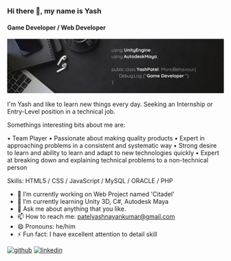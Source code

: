 ### Hi there 👋, my name is Yash
#### Game Developer / Web Developer
![Game Developer / Web Developer](https://github.com/yashpatel172/yashpatel172/blob/main/CoverPage.png)

I'm Yash and like to learn new things every day. Seeking an Internship or Entry-Level position in a technical job. 

Somethings interesting bits about me are:

• Team Player
• Passionate about making quality products
• Expert in approaching problems in a consistent and systematic way
• Strong desire to learn and ability to learn and adapt to new technologies quickly
• Expert at breaking down and explaining technical problems to a non-technical person

Skills: HTML5 / CSS / JavaScript / MySQL / ORACLE / PHP

- 🔭 I’m currently working on Web Project named 'Citadel' 
- 🌱 I’m currently learning Unity 3D, C#, Autodesk Maya 
- 💬 Ask me about anything that you like. 
- 📫 How to reach me: patelyashnayankumar@gmail.com 
- 😄 Pronouns: he/him 
- ⚡ Fun fact: I have excellent attention to detail skill 


[<img src='https://cdn.jsdelivr.net/npm/simple-icons@3.0.1/icons/github.svg' alt='github' height='40'>](https://github.com/https://github.com/yashpatel172)  [<img src='https://cdn.jsdelivr.net/npm/simple-icons@3.0.1/icons/linkedin.svg' alt='linkedin' height='40'>](https://www.linkedin.com/in/https://www.linkedin.com/in/yashpatel172//)  
